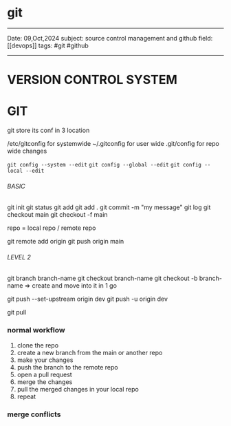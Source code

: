 # git
---
Date: 09,Oct,2024
subject: source control management and github 
field: [[devops]]
tags: #git #github

---

# VERSION CONTROL SYSTEM




# GIT

git store its conf in 3 location

/etc/gitconfig for systemwide
~/.gitconfig for user wide
.git/config for repo wide changes


`git config --system --edit`
`git config --global --edit`
`git config --local --edit`
  

###### BASIC 
git init
git status
git add 
git add .
git commit -m "my message"
git log
git checkout main
git checkout -f main

repo = local repo / remote repo

git remote add origin 
git push origin main

###### LEVEL 2
git branch branch-name
git checkout branch-name
git checkout -b branch-name  => create and move into it in 1 go

git push --set-upstream origin dev
git push -u origin dev

git pull

### normal workflow

1. clone the repo
2. create a new branch from the main or another repo
3. make your changes
4. push the branch to the remote repo
5. open a pull request
6. merge the changes
7. pull the merged changes in your local repo
8. repeat 


### merge conflicts

  









